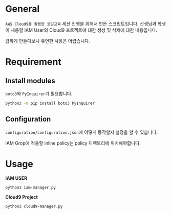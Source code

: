 # General

`AWS Cloud9를 활용한 코딩교육` 세션 진행을 위해서 만든 스크립트입니다. 선생님과 학생이 새용할 IAM User와 Cloud9 프로젝트에 대한 생성 및 삭제에 대한 내용입니다.

급하게 만들다보니 유연한 사용은 어렵습니다.

# Requirement

## Install modules

`boto3`와 `PyInquirer`가 필요합니다.

```bash
python3 -m pip install boto3 PyInquirer
```

## Configuration

`configuration/configuration.json`에 어떻게 동작할지 설정을 할 수 있습니다.

IAM Grop에 적용할 inline policy는 policy 디렉토리에 위치해야합니다.

# Usage

**IAM USER**

```bash
python3 iam-manager.py
```

**Cloud9 Project**

```bash
python3 cloud9-manager.py
```







